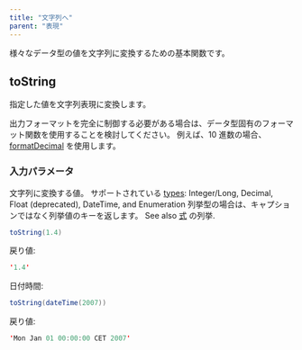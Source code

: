 ```yaml
---
title: "文字列へ"
parent: "表現"
---
```



様々なデータ型の値を文字列に変換するための基本関数です。

## toString

指定した値を文字列表現に変換します。

出力フォーマットを完全に制御する必要がある場合は、データ型固有のフォーマット関数を使用することを検討してください。 例えば、10 進数の場合、 [formatDecimal](parse-and-format-decimal-function-calls) を使用します。

### 入力パラメータ

文字列に変換する値。 サポートされている [types](data-types): Integer/Long, Decimal, Float (deprecated), DateTime, and Enumeration 列挙型の場合は、キャプションではなく列挙値のキーを返します。 See also [式](enumerations-in-expressions) の列挙.

```java
toString(1.4)
```

戻り値:

```java
'1.4'
```

日付時間:

```java
toString(dateTime(2007))
```

戻り値:

```java
'Mon Jan 01 00:00:00 CET 2007'
```
